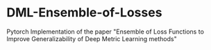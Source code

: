 # DML-Ensemble-of-Losses
Pytorch Implementation of the paper "Ensemble of Loss Functions to Improve Generalizability of Deep Metric Learning methods"
